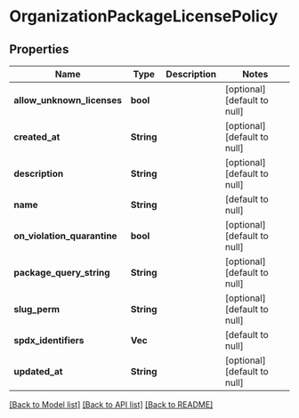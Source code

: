 # OrganizationPackageLicensePolicy

## Properties
Name | Type | Description | Notes
------------ | ------------- | ------------- | -------------
**allow_unknown_licenses** | **bool** |  | [optional] [default to null]
**created_at** | **String** |  | [optional] [default to null]
**description** | **String** |  | [optional] [default to null]
**name** | **String** |  | [default to null]
**on_violation_quarantine** | **bool** |  | [optional] [default to null]
**package_query_string** | **String** |  | [optional] [default to null]
**slug_perm** | **String** |  | [optional] [default to null]
**spdx_identifiers** | **Vec<String>** |  | [default to null]
**updated_at** | **String** |  | [optional] [default to null]

[[Back to Model list]](../README.md#documentation-for-models) [[Back to API list]](../README.md#documentation-for-api-endpoints) [[Back to README]](../README.md)


